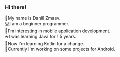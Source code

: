 ### Hi there!

<!--
**dany0k/dany0k** is a ✨ _special_ ✨ repository because its `README.md` (this file) appears on your GitHub profile.

Here are some ideas to get you started:

- 🔭 I’m currently working on ...
- 🌱 I’m currently learning ...
- 👯 I’m looking to collaborate on ...
- 🤔 I’m looking for help with ...
- 💬 Ask me about ...
- 📫 How to reach me: ...
- 😄 Pronouns: ...
- ⚡ Fun fact: ...
-->

👋My name is Daniil Zmaev. </br>
&#128187;I am a beginner programmer. </br>
&#128241;I'm interesting in mobile application development. </br> 
&#9749;I was learning Java for 1.5 years. </br>
&#129321;Now I'm learning Kotlin for a change. </br>
&#129302;Currently I'm working on some projects for Android.
